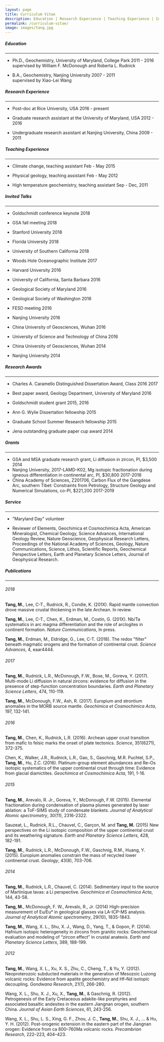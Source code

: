 ```yaml
---
layout: page
title: Curriculum Vitae
description: Education | Research Experience | Teaching Experience | Invited Talks | Research Award | Publications
permalink: /curriculum-vitae/
image: images/tang.jpg
---
```


##### <a name="education"></a>Education

---

-  Ph.D., Geochemistry, University of Maryland, College Park <span class="date">2011 - 2016</span>
<br>supervised by William F. McDonough and Roberta L. Rudnick

- B.A., Geochemistry, Nanjing University <span class="date">2007 - 2011</span>
<br>supervised by Xiao-Lei Wang


##### <a name="research-experience"></a>Research Experience

---

- Post-doc at Rice University, USA <span class="date">2016 - present</span>

- Graduate research assistant at the University of Maryland, USA <span class="date">2012 - 2016</span>

- Undergraduate research assistant at Nanjing University, China <span class="date">2009 - 2011</span>


##### <a name="teaching-experience"></a>Teaching Experience

---

- Climate change, teaching assistant <span class="date">Feb - May 2015</span>

- Physical geology, teaching assistant <span class="date">Feb - May 2012</span>

- High temperature geochemistry, teaching assistant <span class="date">Sep - Dec, 2011</span>



##### <a name="invited-talks"></a>Invited Talks

---

- Goldschmidt conference keynote <span class="date">2018</span>

- GSA fall meeting <span class="date">2018</span>

- Stanford University <span class="date">2018</span>

- Florida University <span class="date">2018</span>

- University of Southern California <span class="date">2018</span>

- Woods Hole Oceanographic Institute <span class="date">2017</span>

- Harvard University <span class="date">2016</span>

- University of California, Santa Barbara <span class="date">2016</span>

- Geological Society of Maryland <span class="date">2016</span>

- Geological Society of Washington <span class="date">2016</span>

- FESD meeting <span class="date">2016</span>

- Nanjing University <span class="date">2016</span>

- China University of Geosciences, Wuhan <span class="date">2016</span>

- University of Science and Technology of China <span class="date">2016</span>

- China University of Geosciences, Wuhan <span class="date">2014</span>

- Nanjing University <span class="date">2014</span>


##### <a name="research-awards"></a>Research Awards

---

- Charles A. Caramello Distinguished Dissertation Award, Class 2016 <span class="date">2017</span>

- Best paper award, Geology Department, University of Maryland <span class="date">2016</span>

- Goldschmidt student grant <span class="date">2015, 2016</span>

- Ann G. Wylie Dissertation fellowship <span class="date">2015</span>

- Graduate School Summer Research fellowship <span class="date">2015</span>


- Jena outstanding graduate paper cup award <span class="date">2014</span>


##### <a name="grants"></a>Grants

---

- GSA and MSA graduate research grant, Li diffusion in zircon, PI, $3,500 <span class="date">2014</span>
- Nanjing University, 2017-LAMD-K02, Mg isotopic fractionation during igneous differentiation in continental arc, PI, $30,800 <span class="date">2017-2018</span>
- China Academy of Sciences, Z201706, Carbon Flux of the Gangdese Arc, southern Tibet: Constraints from Petrology, Structure Geology and Numerical Simulations, co-PI, $221,200 <span class="date">2017-2019</span>


##### <a name="service"></a>Service

---

- "Maryland Day" volunteer

- Reviewer of Elements, Geochimica et Cosmochimica Acta, American Mineralogist, Chemical Geology, Science Advances, International Geology Review, Nature Geoscience, Geophysical Research Letters, Proceedings of the National Academy of Sciences, Geology, Nature Communications, Science, Lithos, Scientific Reports, Geochemical Perspective Letters, Earth and Planetary Science Letters, Journal of Geophysical Research.


##### <a name="publications"></a>Publications

---

###### <a name="publications-2018"></a>2018

**Tang, M.**, Lee, C-T., Rudnick, R., Condie, K. (201X). Rapid mantle convection drove massive crustal thickening in the late Archean. In review.

**Tang, M.**, Lee, C-T., Chen, K., Erdman, M., Costin, G. (201X). Nb/Ta systematics in arc magma differentiation and the role of arclogites in continent formation. *Nature Communications*, In press. 

**Tang, M.**, Erdman, M., Eldridge, G., Lee, C-T. (2018). The redox "filter" beneath magmatic orogens and the formation of continental crust. *Science Advances*, 4, eaar4444. <a class="paperdl" target="_blank" href="/publications/Tang%20et%20al_Science%20Advances%202018%20.pdf"><i class="fa fa-cloud-download" aria-hidden="true"></i></a>

###### <a name="publications-2017"></a>2017

**Tang, M.**, Rudnick, L.R., McDonough, F.W., Bose, M., Goreva, Y. (2017). Multi-mode Li diffusion in natural zircons: evidence for diffusion in the presence of step-function concentration boundaries. *Earth and Planetary Science Letters*, 474, 110-119. <a class="paperdl" target="_blank" href="/publications/Tang%20et%20al_EPSL2017.pdf"><i class="fa fa-cloud-download" aria-hidden="true"></i></a>

**Tang, M.**, McDonough, F.W., Ash, R. (2017). Europium and strontium anomalies in the MORB source mantle. *Geochimica et Cosmochimica Acta*, 197, 132-141. <a class="paperdl" target="_blank" href="/publications/Tang%20et%20al_GCA2017.pdf"><i class="fa fa-cloud-download" aria-hidden="true"></i></a>

###### <a name="publications-2016"></a>2016

**Tang, M.**, Chen, K., Rudnick, L.R. (2016). Archean upper crust transition from mafic to felsic marks the onset of plate tectonics. *Science*, 351(6271), 372-375. <a class="paperdl" target="_blank" href="/publications/Tang%20et%20al_Science%202016.pdf"><i class="fa fa-cloud-download" aria-hidden="true"></i></a>

Chen, K., Walker, J.R., Rudnick, L.R., Gao, S., Gaschnig, M.R. Puchtel, S.P., **Tang, M.**, Hu, Z.C. (2016). Platinum-group element abundances and Re–Os isotopic systematics of the upper continental crust through time: Evidence from glacial diamictites. *Geochimica et Cosmochimica Acta*, 191, 1-16. <a class="paperdl" target="_blank" href="/publications/Chen%20et%20al%202016%20PGE%20and%20Re-Os%20in%20glacial%20tillites.pdf"><i class="fa fa-cloud-download" aria-hidden="true"></i></a>

###### <a name="publications-2015"></a>2015

**Tang, M.**, Arevalo, R. Jr., Goreva, Y., McDonough, F.W. (2015). Elemental fractionation during condensation of plasma plumes generated by laser ablation: a ToF-SIMS study of condensate blankets. *Journal of Analytical Atomic spectrometry*, 30(11), 2316-2322. <a class="paperdl" target="_blank" href="/publications/Tang%20et%20al_JAAS2015.pdf"><i class="fa fa-cloud-download" aria-hidden="true"></i></a>

Sauzeat, L., Rudnick, R.L., Chauvel, C., Garçon, M. and **Tang, M.** (2015) New perspectives on the Li isotopic composition of the upper continental crust and its weathering signature. *Earth and Planetary Science Letters*, 428, 182-191. <a class="paperdl" target="_blank" href="/publications/Sauze-at%20EPSL%202015.pdf"><i class="fa fa-cloud-download" aria-hidden="true"></i></a>

**Tang, M.**, Rudnick, L.R., McDonough, F.W., Gaschnig, R.M., Huang, Y. (2015). Europium anomalies constrain the mass of recycled lower continental crust. *Geology*, 43(8), 703-706. <a class="paperdl" target="_blank" href="/publications/Tang%20et%20al_Geology2015.pdf"><i class="fa fa-cloud-download" aria-hidden="true"></i></a>

###### <a name="publications-2014"></a>2014

**Tang, M.**, Rudnick, L.R., Chauvel, C. (2014). Sedimentary input to the source of Martinique lavas: a Li perspective. *Geochimica et Cosmochimica Acta*, 144, 43-58. <a class="paperdl" target="_blank" href="/publications/Tang%20et%20al_GCA2014.pdf"><i class="fa fa-cloud-download" aria-hidden="true"></i></a>

**Tang, M.**, McDonough, F. W., Arevalo, R., Jr. (2014) High-precision measurement of Eu/Eu* in geological glasses via LA-ICP-MS analysis. *Journal of Analytical Atomic spectrometry*, 29(10), 1835-1843. <a class="paperdl" target="_blank" href="/publications/Tang%20et%20al_JAAS2014.pdf"><i class="fa fa-cloud-download" aria-hidden="true"></i></a>

**Tang, M.**, Wang, X. L., Shu, X. J., Wang, D., Yang, T., & Gopon, P. (2014). Hafnium isotopic heterogeneity in zircons from granitic rocks: Geochemical evaluation and modeling of “zircon effect” in crustal anatexis. *Earth and Planetary Science Letters*, 389, 188-199. <a class="paperdl" target="_blank" href="/publications/Tang%20et%20al_EPSL2014.pdf"><i class="fa fa-cloud-download" aria-hidden="true"></i></a>

###### <a name="publications-2012"></a>2012

**Tang, M.**, Wang, X. L., Xu, X. S., Zhu, C., Cheng, T., & Yu, Y. (2012). Neoproterozoic subducted materials in the generation of Mesozoic Luzong volcanic rocks: Evidence from apatite geochemistry and Hf–Nd isotopic decoupling. *Gondwana Research*, 21(1), 266-280. <a class="paperdl" target="_blank" href="/publications/Tang%20et%20al_GR2012.pdf"><i class="fa fa-cloud-download" aria-hidden="true"></i></a>

Wang, X. L., Shu, X. J., Xu, X., **Tang, M.**, & Gaschnig, R. (2012). Petrogenesis of the Early Cretaceous adakite-like porphyries and associated basaltic andesites in the eastern Jiangnan orogen, southern China. *Journal of Asian Earth Sciences*, 61, 243-256. <a class="paperdl" target="_blank" href="/publications/Wang%20et%20al_JAES2012.pdf"><i class="fa fa-cloud-download" aria-hidden="true"></i></a>

Wang, X. L., Shu, L. S., Xing, G. F., Zhou, J. C., **Tang, M.**, Shu, X. J., ... & Hu, Y. H. (2012). Post-orogenic extension in the eastern part of the Jiangnan orogen: Evidence from ca 800–760Ma volcanic rocks. *Precambrian Research*, 222–223, 404–423. <a class="paperdl" target="_blank" href="/publications/Wang%20et%20al_PR2012.pdf"><i class="fa fa-cloud-download" aria-hidden="true"></i></a>
